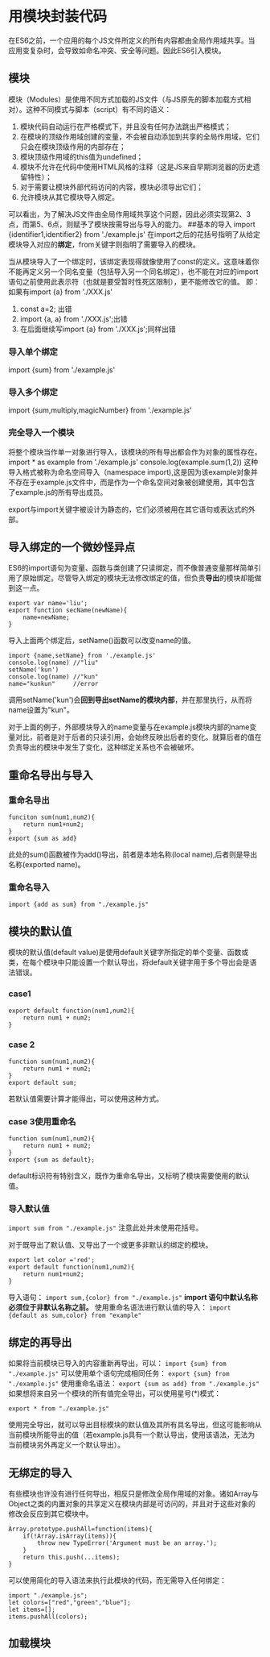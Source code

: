 # 用模块封装代码
在ES6之前，一个应用的每个JS文件所定义的所有内容都由全局作用域共享。当应用变复杂时，会导致如命名冲突、安全等问题。因此ES6引入模块。
## 模块
模块（Modules）是使用不同方式加载的JS文件（与JS原先的脚本加载方式相对）。这种不同模式与脚本（script）有不同的语义：

1. 模块代码自动运行在严格模式下，并且没有任何办法跳出严格模式；
2. 在模块的顶级作用域创建的变量，不会被自动添加到共享的全局作用域，它们只会在模块顶级作用的内部存在；
3. 模块顶级作用域的this值为undefined；
4. 模块不允许在代码中使用HTML风格的注释（这是JS来自早期浏览器的历史遗留特性）；
5. 对于需要让模块外部代码访问的内容，模块必须导出它们；
6. 允许模块从其它模块导入绑定。

可以看出，为了解决JS文件由全局作用域共享这个问题，因此必须实现第2、3点，而第5、6点，则赋予了模块按需导出与导入的能力。
##基本的导入
import {identifier1,identifier2} from './example.js'
在import之后的花括号指明了从给定模块导入对应的**绑定**，from关键字则指明了需要导入的模块。

当从模块导入了一个绑定时，该绑定表现得就像使用了const的定义。这意味着你不能再定义另一个同名变量（包括导入另一个同名绑定），也不能在对应的import语句之前使用此表示符（也就是要受暂时性死区限制），更不能修改它的值。
即：如果有import {a} from './XXX.js'

1. const a=2; 出错
2. import {a, a} from './XXX.js';出错
3. 在后面继续写import {a} from './XXX.js';同样出错

### 导入单个绑定
import {sum} from './example.js'
### 导入多个绑定
import {sum,multiply,magicNumber} from './example.js'
### 完全导入一个模块
将整个模块当作单一对象进行导入，该模块的所有导出都会作为对象的属性存在。
import * as example from './example.js'
console.log(example.sum(1,2))
这种导入格式被称为命名空间导入（namespace import),这是因为该example对象并不存在于example.js文件中，而是作为一个命名空间对象被创建使用，其中包含了example.js的所有导出成员。

export与import关键字被设计为静态的，它们必须被用在其它语句或表达式的外部。

## 导入绑定的一个微妙怪异点
ES6的import语句为变量、函数与类创建了只读绑定，而不像普通变量那样简单引用了原始绑定。尽管导入绑定的模块无法修改绑定的值，但负责**导出**的模块却能做到这一点。
```
export var name='liu';
export function secName(newName){
	name=newName;
}
```
导入上面两个绑定后，setName()函数可以改变name的值。
```
import {name,setName} from './example.js'
console.log(name) //"liu"
setName('kun')
console.log(name) //"kun"
name="kunkun"     //error 
```
调用setName('kun')会**回到导出setName的模块内部**，并在那里执行，从而将name设置为"kun"。

对于上面的例子，外部模块导入的name变量与在example.js模块内部的name变量对比，前者是对于后者的只读引用，会始终反映出后者的变化。就算后者的值在负责导出的模块中发生了变化，这种绑定关系也不会被破坏。

## 重命名导出与导入
### 重命名导出
```
funciton sum(num1,num2){
	return num1+num2;
}
export {sum as add}
```
此处的sum()函数被作为add()导出，前者是本地名称(local name),后者则是导出名称(exported name)。
### 重命名导入
`import {add as sum} from "./example.js"`  

## 模块的默认值
模块的默认值(default value)是使用default关键字所指定的单个变量、函数或类，在每个模块中只能设置一个默认导出，将default关键字用于多个导出会是语法错误。
### case1
```
export default function(num1,num2){
	return num1 + num2;
}
```
### case 2
```
function sum(num1,num2){
	return num1 + num2;
}
export default sum;
```
若默认值需要计算才能得出，可以使用这种方式。
### case 3使用重命名
```
function sum(num1,num2){
	return num1 + num2;
}
export {sum as default};
```
default标识符有特别含义，既作为重命名导出，又标明了模块需要使用的默认值。
### 导入默认值
`import sum from "./example.js"`
注意此处并未使用花括号。 

对于既导出了默认值、又导出了一个或更多非默认的绑定的模块。
```
export let color ='red';
export default function(num1,num2){
	return num1+num2;
}
```
导入语句：
`import sum,{color} from "./example.js"`
**import 语句中默认名称必须位于非默认名称之前。**
使用重命名语法进行默认值的导入：
`import {default as sum,color} from "example"`

## 绑定的再导出
如果将当前模块已导入的内容重新再导出，可以：
`import {sum} from "./example.js"`
可以使用单个语句完成相同任务：
`export {sum} from "./example.js"`
使用重命名语法：
`export {sum as add} from "./example.js"`
如果想将来自另一个模块的所有值完全导出，可以使用星号(*)模式：
```
export * from "./example.js" 
```
使用完全导出，就可以导出目标模块的默认值及其所有具名导出，但这可能影响从当前模块所能导出的值（若example.js具有一个默认导出，使用该语法，无法为当前模块另外再定义一个默认导出）。

## 无绑定的导入
有些模块也许没有进行任何导出，相反只是修改全局作用域的对象。诸如Array与Object之类的内置对象的共享定义在模块内部是可访问的，并且对于这些对象的修改会反应到其它模块中。
```
Array.prototype.pushAll=function(items){
	if(!Array.isArray(items)){
		throw new TypeError('Argument must be an array.');
	}	
	return this.push(...items);
}
```
可以使用简化的导入语法来执行此模块的代码，而无需导入任何绑定：
```
import "./example.js";
let colors=["red","green","blue"];
let items=[];
items.pushAll(colors);
```

## 加载模块


